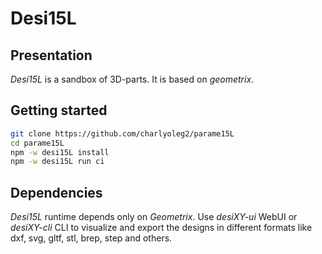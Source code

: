 Desi15L
=======


Presentation
------------

*Desi15L* is a sandbox of 3D-parts. It is based on *geometrix*.


Getting started
---------------

```bash
git clone https://github.com/charlyoleg2/parame15L
cd parame15L
npm -w desi15L install
npm -w desi15L run ci
```

Dependencies
------------

*Desi15L* runtime depends only on *Geometrix*. Use *desiXY-ui* WebUI or *desiXY-cli* CLI to visualize and export the designs in different formats like dxf, svg, gltf, stl, brep, step and others.

